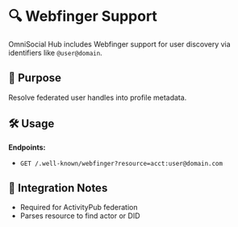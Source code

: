# 🔍 Webfinger Support

OmniSocial Hub includes Webfinger support for user discovery via identifiers like `@user@domain`.

## 📌 Purpose

Resolve federated user handles into profile metadata.

## 🛠 Usage

**Endpoints:**
- `GET /.well-known/webfinger?resource=acct:user@domain.com`

## 🔄 Integration Notes

- Required for ActivityPub federation
- Parses resource to find actor or DID
